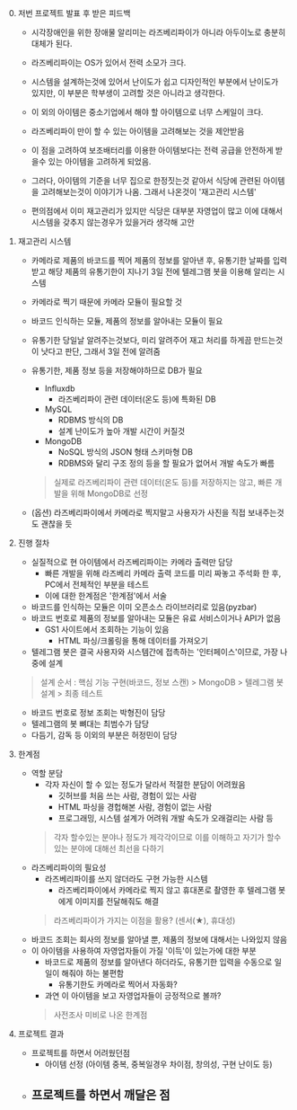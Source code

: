 
0. 저번 프로젝트 발표 후 받은 피드백
    - 시각장애인을 위한 장애물 알리미는 라즈베리파이가 아니라 아두이노로 충분히 대체가 된다.
    - 라즈베리파이는 OS가 있어서 전력 소모가 크다.
    - 시스템을 설계하는것에 있어서 난이도가 쉽고 디자인적인 부분에서 난이도가 있지만, 이 부분은 학부생이 고려할 것은 아니라고 생각한다.
    - 이 외의 아이템은 중소기업에서 해야 할 아이템으로 너무 스케일이 크다.
    - 라즈베리파이 만이 할 수 있는 아이템을 고려해보는 것을 제안받음
    
	- 이 점을 고려하여 보조배터리를 이용한 아이템보다는 전력 공급을 안전하게 받을수 있는 아이템을 고려하게 되었음.
	- 그러다, 아이템의 기준을 너무 집으로 한정짓는것 같아서 식당에 관련된 아이템을 고려해보는것이 이야기가 나옴. 그래서 나온것이 '재고관리 시스템'
	- 편의점에서 이미 재고관리가 있지만 식당은 대부분 자영업이 많고 이에 대해서 시스템을 갖추지 않는경우가 있을거라 생각해 고안
	
1. 재고관리 시스템
	- 카메라로 제품의 바코드를 찍어 제품의 정보를 알아낸 후, 유통기한 날짜를 입력받고 해당 제품의 유통기한이 지나기 3일 전에 텔레그램 봇을 이용해 알리는 시스템
	- 카메라로 찍기 때문에 카메라 모듈이 필요할 것
	- 바코드 인식하는 모듈, 제품의 정보를 알아내는 모듈이 필요
	- 유통기한 당일날 알려주는것보다, 미리 알려주어 재고 처리를 하게끔 만드는것이 낫다고 판단, 그래서 3일 전에 알려줌
	- 유통기한, 제품 정보 등을 저장해야하므로 DB가 필요
		- Influxdb
			- 라즈베리파이 관련 데이터(온도 등)에 특화된 DB
		- MySQL
			- RDBMS 방식의 DB
			- 설계 난이도가 높아 개발 시간이 커질것
		- MongoDB
			- NoSQL 방식의 JSON 형태 스키마형 DB
			- RDBMS와 달리 구조 정의 등을 할 필요가 없어서 개발 속도가 빠름 
		> 실제로 라즈베리파이 관련 데이터(온도 등)를 저장하지는 않고, 빠른 개발을 위해 MongoDB로 선정
	
	- (옵션) 라즈베리파이에서 카메라로 찍지말고 사용자가 사진을 직접 보내주는것도 괜찮을 듯

2. 진행 절차
	- 실질적으로 현 아이템에서 라즈베리파이는 카메라 출력만 담당
		- 빠른 개발을 위해 라즈베리 카메라 출력 코드를 미리 짜놓고 주석화 한 후, PC에서 전체적인 부분을 테스트
		- 이에 대한 한계점은 '한계점'에서 서술
	- 바코드를 인식하는 모듈은 이미 오픈소스 라이브러리로 있음(pyzbar)
	- 바코드 번호로 제품의 정보를 알아내는 모듈은 유료 서비스이거나 API가 없음
		- GS1 사이트에서 조회하는 기능이 있음
			- HTML 파싱/크롤링을 통해 데이터를 가져오기
	- 텔레그램 봇은 결국 사용자와 시스템간에 접촉하는 '인터페이스'이므로, 가장 나중에 설계
	> 설계 순서 : 핵심 기능 구현(바코드, 정보 스캔) > MongoDB > 텔레그램 봇 설계 > 최종 테스트
	- 바코드 번호로 정보 조회는 박형진이 담당
	- 텔레그램의 봇 뼈대는 최범수가 담당
	- 다듬기, 감독 등 이외의 부분은 허정민이 담당 
	
3. 한계점
	- 역할 분담
		- 각자 자신이 할 수 있는 정도가 달라서 적절한 분담이 어려웠음
			- 깃허브를 처음 쓰는 사람, 경험이 있는 사람
			- HTML 파싱을 경헙해본 사람, 경험이 없는 사람
			- 프로그래밍, 시스템 설계가 어려워 개발 속도가 오래걸리는 사람 등
		> 각자 할수있는 분야나 정도가 제각각이므로 이를 이해하고 자기가 할수있는 분야에 대해선 최선을 다하기
	- 라즈베리파이의 필요성
		- 라즈베리파이를 쓰지 않더라도 구현 가능한 시스템
			- 라즈베리파이에서 카메라로 찍지 않고 휴대폰로 촬영한 후 텔레그램 봇에게 이미지를 전달해줘도 해결
		> 라즈베리파이가 가지는 이점을 활용? (센서(★), 휴대성)
	- 바코드 조회는 회사의 정보를 알아낼 뿐, 제품의 정보에 대해서는 나와있지 않음
	- 이 아이템을 사용하여 자영업자들이 가질 '이득'이 있는가에 대한 부분
		- 바코드로 제품의 정보를 알아낸다 하더라도, 유통기한 입력을 수동으로 일일이 해줘야 하는 불편함
			- 유통기한도 카메라로 찍어서 자동화?
		- 과연 이 아이템을 보고 자영업자들이 긍정적으로 볼까?
		> 사전조사 미비로 나온 한계점

4. 프로젝트 결과
	- 프로젝트를 하면서 어려웠던점
		- 아이템 선정 (아이템 중복, 중복일경우 차이점, 창의성, 구현 난이도 등) 
	- 프로젝트를 하면서 깨달은 점
		- 
